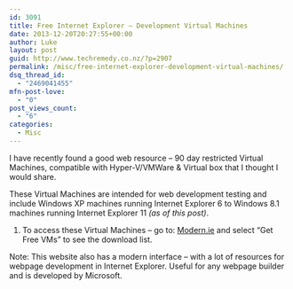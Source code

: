 ```yaml
---
id: 3091
title: Free Internet Explorer – Development Virtual Machines
date: 2013-12-20T20:27:55+00:00
author: Luke
layout: post
guid: http://www.techremedy.co.nz/?p=2907
permalink: /misc/free-internet-explorer-development-virtual-machines/
dsq_thread_id:
  - "2469041455"
mfn-post-love:
  - "0"
post_views_count:
  - "6"
categories:
  - Misc
---
```

I have recently found a good web resource – 90 day restricted Virtual Machines, compatible with Hyper-V/VMWare & Virtual box that I thought I would share. 

These Virtual Machines are intended for web development testing and include Windows XP machines running Internet Explorer 6 to Windows 8.1 machines running Internet Explorer 11 _(as of this post)_. 

  1. To access these Virtual Machines – go to: <a href="http://www.modern.ie/en-us/virtualization-tools" target="_blank">Modern.ie</a> and select &#8220;Get Free VMs&#8221; to see the download list. 

Note: This website also has a modern interface – with a lot of resources for webpage development in Internet Explorer. Useful for any webpage builder and is developed by Microsoft.